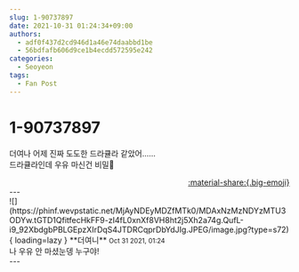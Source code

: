 ```yaml
---
slug: 1-90737897
date: 2021-10-31 01:24:34+09:00
authors:
  - adf0f437d2cd946d1a46e74daabbd1be
  - 56bdfafb606d9ce1b4ecdd572595e242
categories:
  - Seoyeon
tags:
  - Fan Post
---
```


# 1-90737897

<div class="post-container" markdown="1">
<div class="content-container md-sidebar__scrollwrap" markdown="1">

더여나 어제 진짜 도도한 드라큘라 같았어......<br>드라큘라인데 우유 마신건 비밀🤫

</div>
</div>

<div style="text-align: right;" markdown="1">
<a href="https://weverse.io/fromis9/fanpost/1-90737897" style="text-align: right;">:material-share:{.big-emoji}</a>
</div>
---

<div class="comments-container md-sidebar__scrollwrap" markdown="1">
<div class="comment" markdown="1">
<div class='id-container' markdown="1">
![](https://phinf.wevpstatic.net/MjAyNDEyMDZfMTk0/MDAxNzMzNDYzMTU3ODYw.tGTD1QfitfecHkFF9-zI4fL0xnXf8VH8ht2j5Xh2a74g.QufL-i9_92XbdgbPBLGEpzXIrDqS4JTDRCqprDbYdJIg.JPEG/image.jpg?type=s72){ loading=lazy }
**<span class="artist">더여니</span>** <small>Oct 31 2021, 01:24</small><br>
</div>
<div class='comment-body' markdown="1">
나 우유 안 마셨눈뎅 누구야!
</div>
</div>
</div>
---
